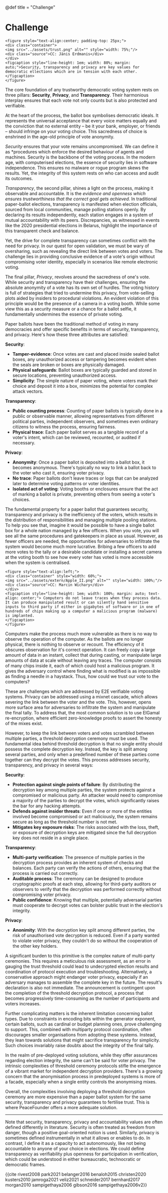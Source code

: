@def title = "Challenge"

# Challenge

~~~
<figure style="text-align:center; padding-top: 25px;">
<div class="container">
<img src="../assets/trust.png" alt="" style="width: 75%;"/>
<div class="source">CC: Jānis Erdmanis</div>
</div>
<figcaption style="line-height: 1em; width: 80%; margin: auto;">Security, transparency and privacy are key values for democratic ellections which are in tension with each other.</figcaption>
</figure>
~~~

The core foundation of any trustworthy democratic voting system rests on three pillars: **Security**, **Privacy**, and **Transparency**. Their harmonious interplay ensures that each vote not only counts but is also protected and verifiable.

At the heart of the process, the ballot box symbolises democratic ideals. It represents the universal acceptance that every voice matters equally and the conviction that no external entity – be it your bank, employer, or friends – should infringe on your voting choice. This sacredness of choice is enshrined in the age-old principle of vote anonymity.

*Security* ensures that your vote remains uncompromised. We can define it as *procedures which enforce the desired behaviour of agents and machines. Security is the backbone of the voting process. In the modern age, with computerised elections, the essence of security lies in software independence. This ensures no malware or rogue program skews the results. Yet, the integrity of this system rests on who can access and audit its outcomes.

*Transparency*, the second pillar, shines a light on the process, making it observable and accountable. It is the *evidence and openness which ensures trustworthiness that the correct goal gets achieved.* In traditional paper-ballot elections, transparency is manifested when election officials, sourced from local communities, manage polling stations openly. By declaring its results independently, each station engages in a system of mutual accountability with its peers. Discrepancies, as witnessed in events like the 2020 presidential elections in Belarus, highlight the importance of this transparent check and balance.

Yet, the drive for complete transparency can sometimes conflict with the need for privacy. In our quest for open validation, we must be wary of oversharing, such as revealing the direct link between votes and voters. The challenge lies in providing conclusive evidence of a vote's origin without compromising voter identity, especially in scenarios like remote electronic voting.

The final pillar, *Privacy*, revolves around the sacredness of one's vote. While security and transparency have their challenges, ensuring the absolute anonymity of a vote has its own set of hurdles. The voting history is full of strategies that tried to undermine this privacy, from vote-selling plots aided by insiders to procedural violations. An evident violation of this principle would be the presence of a camera in a voting booth. While some view this as a security measure or a chance for a ballot selfie, it fundamentally undermines the essence of private voting.

Paper ballots have been the traditional method of voting in many democracies and offer specific benefits in terms of security, transparency, and privacy. Here's how these three attributes are satisfied:

**Security**:

- **Tamper-evidence**: Once votes are cast and placed inside sealed ballot boxes, any unauthorized access or tampering becomes evident when the seals are broken or boxes are physically damaged.
- **Physical safeguards**: Ballot boxes are typically guarded and stored in secure locations, preventing unauthorized access.
- **Simplicity**: The simple nature of paper voting, where voters mark their choice and deposit it into a box, minimizes the potential for complex attack vectors.

**Transparency**:

- **Public counting process**: Counting of paper ballots is typically done in a public or observable manner, allowing representatives from different political parties, independent observers, and sometimes even ordinary citizens to witness the process, ensuring fairness.
- **Physical trace**: Each paper ballot serves as a tangible record of a voter's intent, which can be reviewed, recounted, or audited if necessary.

**Privacy**:

- **Anonymity**: Once a paper ballot is deposited into a ballot box, it becomes anonymous. There's typically no way to link a ballot back to the voter who cast it, ensuring voter privacy.
- **No trace**: Paper ballots don't leave traces or logs that can be analyzed later to determine voting patterns or voter identities.
- **Isolated act of voting**: Voting booths or enclosures ensure that the act of marking a ballot is private, preventing others from seeing a voter's choices.

The fundamental property for a paper ballot that guarantees security, transparency and privacy is the inefficiency of the voters, which results in the distribution of responsibilities and managing multiple pooling stations. To help you see that, imagine it would be possible to have a single ballot box for a whole nation managed by a few officers. When you vote, you will see all the same procedures and gatekeepers in place as usual. However, as fewer officers are needed, the opportunities for adversaries to infiltrate the system would become much more lucrative. Bribing a few officers to add more votes to the tally or a desirable candidate or installing a secret camera at the voting booth to see how every voter has voted is more accessible when the system is centralised.

~~~
<figure style="text-align:left;">
<div class="container" style="width: 60%;">
<img src="../assets/extern/Apple_II.png" alt="" style="width: 100%;"/>
<div class="source">CC: Marcin Wichary</div>
</div>
<figcaption style="line-height: 1em; width: 100%; margin: auto; text-align: center;"> Computers do not leave traces when they process data. It can produce manipulated result or can silently hand sensitive inputs to third party if either in gigabytes of software or in one of hundreds of chips making up a computer a malicious program (malware) is implanted. 
</figcaption>
</figure>
~~~

Computers make the process much more vulnerable as there is no way to observe the operation of the computer. As the ballots are no longer physical, there is nothing to observe or recount. The efficiency of it obscures observation for it's correct operation. It can freely copy a large amount of data in an instant, collect that during casting, or manipulate large amounts of data at scale without leaving any traces. The computer consists of many chips inside it, each of which could host a malicious program. It gives the adversary control where finding what is modified is as impossible as finding a needle in a haystack. Thus, how could we trust our vote to the computers?

These are challenges which are addressed by E2E verifiable voting systems. Privacy can be addressed using a mixnet cascade, which allows severing the link between the voter and the vote. This, however, opens more surface area for adversaries to infiltrate the system and manipulate the final tally. To address that, the most common solution is to use ElGamal re-encryption, where efficient zero-knowledge proofs to assert the honesty of the mixes exist.

However, to keep the link between voters and votes scrambled between multiple parties, a threshold decryption ceremony must be used. The fundamental idea behind threshold decryption is that no single entity should possess the complete decryption key. Instead, the key is split among several parties, and only when a predefined number of these parties come together can they decrypt the votes. This process addresses security, transparency, and privacy in several ways:

**Security**:

- **Protection against single points of failure**: By distributing the decryption key among multiple parties, the system protects against a compromised or malicious party. An attacker would need to compromise a majority of the parties to decrypt the votes, which significantly raises the bar for any hacking attempts.
- **Defends against insider threats**: Even if one or more of the entities involved become compromised or act maliciously, the system remains secure as long as the threshold number is not met.
- **Mitigates key exposure risks**: The risks associated with the loss, theft, or exposure of decryption keys are mitigated since the full decryption key does not reside in a single place.

**Transparency**:

- **Multi-party verification**: The presence of multiple parties in the decryption process provides an inherent system of checks and balances. Each party can verify the actions of others, ensuring that the process is carried out correctly.
- **Auditable process**: The ceremony can be designed to produce cryptographic proofs at each step, allowing for third-party auditors or observers to verify that the decryption was performed correctly without compromising voter privacy.
- **Public confidence**: Knowing that multiple, potentially adversarial parties must cooperate to decrypt votes can bolster public trust in the election's integrity.

**Privacy**:

- **Anonimity**: With the decryption key split among different parties, the risk of unauthorised vote decryption is reduced. Even if a party wanted to violate voter privacy, they couldn't do so without the cooperation of the other key holders.

A significant burden to this primitive is the complex nature of multi-party ceremonies. This requires a meticulous risk assessment, as an error in gauging the trust threshold could lead to undecrypted election results and coordination of protocol execution and troubleshooting. Alternatively, a conservative approach might endanger voter privacy, especially if an adversary manages to assemble the complete key in the future. The result's declaration is also not immediate. The announcement is contingent upon the completion of the threshold decryption protocol, a process that becomes progressively time-consuming as the number of participants and voters increases.

Further complicating matters is the inherent limitation concerning ballot types. Due to constraints in encoding bits within the generator exponent, certain ballots, such as cardinal or budget planning ones, prove challenging to support. This, combined with multiparty protocol coordination, often discourages smaller organisations from adopting these systems. Instead, they lean towards solutions that might sacrifice transparency for simplicity. Such choices invariably raise doubts about the integrity of the final tally.

In the realm of pre-deployed voting solutions, while they offer assurances regarding election integrity, the same can't be said for voter privacy. The intrinsic complexities of threshold ceremony protocols stifle the emergence of a vibrant market for independent decryption providers. There's a growing concern that the anonymisation process in predeployed systems is more of a facade, especially when a single entity controls the anonymising mixes. 

Overall, the complexities involving deploying a threshold decryption ceremony are more expensive than a paper ballot system for the same security, transparency and privacy guarantees to fertilise trust. This is where PeaceFounder offers a more adequate solution.

-----------------

Note that security, transparency, privacy and accountability values are often defined differently in literature. Security is often treated as freedom from danger, though a positive goal-oriented notion is used. Similarly, privacy is sometimes defined instrumentally in what it allows or enables to do. In contrast, I define it as a capacity to act autonomously, like not being accountable to anyone of your choice in elections. We could define transparency as verifiability plus openness for participation in verification, which could be understood in either bureaucratic, technocratic or democratic frames. 

{{cite rivest2008 park2021 belanger2016 benaloh2015 christen2020 kusters2010 jamroga2021 veliz2021 schneider2017 bernhard2017 morgan2010 sampigethaya2006 gibson2016 sampigethaya2006v2}}

